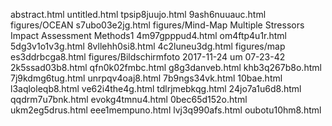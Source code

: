 abstract.html
untitled.html
tpsip8juujo.html
9ash6nuuauc.html
figures/OCEAN
s7ubo03e2jg.html
figures/Mind-Map Multiple Stressors Impact Assessment Methods1
4m97gpppud4.html
om4ftp4u1r.html
5dg3v1o1v3g.html
8vllehh0si8.html
4c2luneu3dg.html
figures/map
es3ddrbcga8.html
figures/Bildschirmfoto 2017-11-24 um 07-23-42
2k5ssad03b8.html
qfn0k02fmbc.html
g8g3danveb.html
khb3q267b8o.html
7j9kdmg6tug.html
unrpqv4oaj8.html
7b9ngs34vk.html
10bae.html
l3aqloleqb8.html
ve62i4the4g.html
tdlrjmebkqg.html
24jo7a1u6d8.html
qqdrm7u7bnk.html
evokg4tmnu4.html
0bec65d152o.html
ukm2eg5drus.html
eee1mempuno.html
lvj3q990afs.html
oubotu10hm8.html